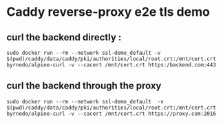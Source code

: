 # Caddy reverse-proxy e2e tls demo
  
## curl the backend directly : 

```
sudo docker run --rm --network ssl-demo_default -v $(pwd)/caddy/data/caddy/pki/authorities/local/root.crt:/mnt/cert.crt byrnedo/alpine-curl -v --cacert /mnt/cert.crt https:/backend.com:443
```

## curl the backend through the proxy 
```
sudo docker run --rm --network ssl-demo_default  -v $(pwd)/caddy/data/caddy/pki/authorities/local/root.crt:/mnt/cert.crt byrnedo/alpine-curl -v --cacert /mnt/cert.crt https://proxy.com:2016
```

